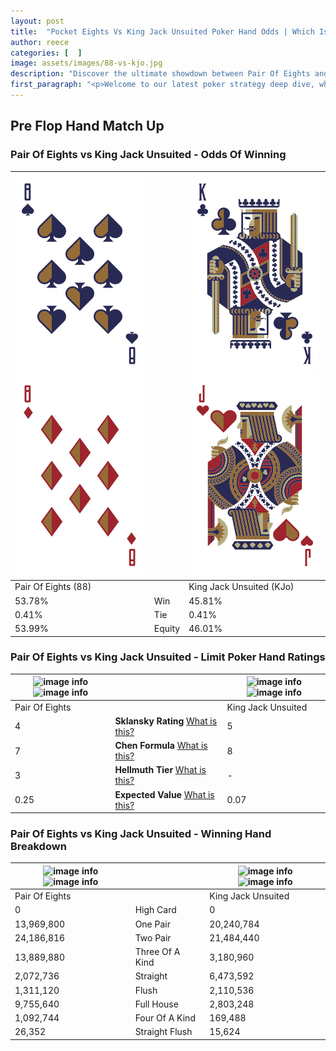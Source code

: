 ```yaml
---
layout: post
title:  "Pocket Eights Vs King Jack Unsuited Poker Hand Odds | Which Is The Better Hand In Poker? A Complete Guide"
author: reece
categories: [  ]
image: assets/images/88-vs-kjo.jpg
description: "Discover the ultimate showdown between Pair Of Eights and King Jack Unsuited in poker! Uncover the odds, strategies, and scenarios where one hand triumphs over the other. Get ready to up your poker game with this thrilling analysis."
first_paragraph: "<p>Welcome to our latest poker strategy deep dive, where we're pitting two distinct hands against each other in a high-stakes showdown: Pair Of Eights vs King Jack Unsuited.</p><p>In the dynamic world of poker, every decision counts, and knowing which hand holds the upper hand is key to your success at the table.</p><p>In this article, we'll dissect these two hands, explore the scenarios where one dominates the other, and equip you with the knowledge to make strategic choices that can tip the odds in your favor.</p><p>Get ready to unravel the intriguing dynamics of these poker hands and elevate your game to new heights.</p>"
---
```




[comment]: # (sp0)

## Pre Flop Hand Match Up

<div class="table hand-ratings" markdown="1"> 



### Pair Of Eights vs King Jack Unsuited - Odds Of Winning


    
| ![image info](assets/images/hand1/8.png) ![image info](assets/images/hand1/8o.png) |  | ![image info](assets/images/hand2/k.png) ![image info](assets/images/hand2/jo.png) |
| -------- | -------- | -------- |
| Pair Of Eights (88) |  | King Jack Unsuited (KJo) |
| 53.78% | Win | 45.81% |
| 0.41% | Tie | 0.41% |
| 53.99% | Equity | 46.01% |




[comment]: # (sp1)



### Pair Of Eights vs King Jack Unsuited - Limit Poker Hand Ratings


    
| ![image info](https://www.riverpairs.com/assets/images/hand1/8.png) ![image info](https://www.riverpairs.com/assets/images/hand1/8o.png) |  | ![image info](https://www.riverpairs.com/assets/images/hand2/k.png) ![image info](https://www.riverpairs.com/assets/images/hand2/jo.png) |
| -------- | -------- | -------- |
| Pair Of Eights |  | King Jack Unsuited |
| 4 | **Sklansky Rating** [What is this?](/sklansky-rating-explained) | 5 |
| 7 | **Chen Formula** [What is this?](/chen-formula-explained) | 8 |
| 3 | **Hellmuth Tier** [What is this?](/Hellmuth-tier-explained) | - |
| 0.25 | **Expected Value** [What is this?](/expected-value-explained) | 0.07 |




[comment]: # (sp2)



### Pair Of Eights vs King Jack Unsuited - Winning Hand Breakdown


    
| ![image info](https://www.riverpairs.com/assets/images/hand1/8.png) ![image info](https://www.riverpairs.com/assets/images/hand1/8o.png) |  | ![image info](https://www.riverpairs.com/assets/images/hand2/k.png) ![image info](https://www.riverpairs.com/assets/images/hand2/jo.png) |
| -------- | -------- | -------- |
| Pair Of Eights |  | King Jack Unsuited |
| 0 | High Card | 0 |
| 13,969,800 | One Pair | 20,240,784 |
| 24,186,816 | Two Pair | 21,484,440 |
| 13,889,880 | Three Of A Kind | 3,180,960 |
| 2,072,736 | Straight | 6,473,592 |
| 1,311,120 | Flush | 2,110,536 |
| 9,755,640 | Full House | 2,803,248 |
| 1,092,744 | Four Of A Kind | 169,488 |
| 26,352 | Straight Flush | 15,624 |




[comment]: # (sp3)



</div>

[comment]: # (sp4)



[comment]: # (sp5)

